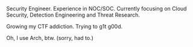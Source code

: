 Security Engineer. Experience in NOC/SOC.
Currently focusing on Cloud Security, Detection Engineering and Threat Research.

Growing my CTF addiction. Trying to g1t g00d.

Oh, I use Arch, btw. (sorry, had to.)
